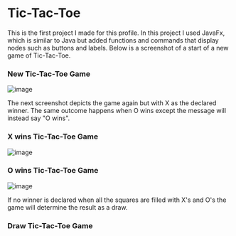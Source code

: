 # Tic-Tac-Toe

This is the first project I made for this profile. In this project I used JavaFx, which is similar to Java but added functions and commands
that display nodes such as buttons and labels. Below is a screenshot of a start of a new game of Tic-Tac-Toe.

### New Tic-Tac-Toe Game
![image](https://user-images.githubusercontent.com/40302096/43850747-c7f6f09c-9b06-11e8-8c85-c852a8faa3d8.png)

The next screenshot depicts the game again but with X as the declared winner. The same outcome happens when O wins except the message will
instead say "O wins".
### X wins Tic-Tac-Toe Game
![image](https://user-images.githubusercontent.com/40302096/43850670-88b6b39a-9b06-11e8-945b-8527002fc199.png)      

### O wins Tic-Tac-Toe Game
![image](https://user-images.githubusercontent.com/40302096/43851002-82eb7b70-9b07-11e8-97d9-1452b8c46d7d.png)


If no winner is declared when all the squares are filled with X's and O's the game will determine the result as a draw.

### Draw Tic-Tac-Toe Game

